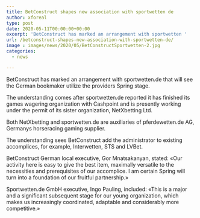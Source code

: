 ```yaml
---
title: BetConstruct shapes new association with sportwetten de
author: xforeal 
type: post
date: 2020-05-11T00:00:00+00:00
excerpt: 'BetConstruct has marked an arrangement with sportwetten '
url: /betconstruct-shapes-new-association-with-sportwetten-de/
image : images/news/2020/05/BetConstructSportwetten-2.jpg
categories:
  - news

---
```

BetConstruct has marked an arrangement with sportwetten.de that will see the German bookmaker utilize the providers Spring stage. 

The understanding comes after sportwetten.de reported it has finished its games wagering organization with Cashpoint and is presently working under the permit of its sister organization, NetXbetting Ltd. 

Both NetXbetting and sportwetten.de are auxiliaries of pferdewetten.de AG, Germanys horseracing gaming supplier. 

The understanding sees BetConstruct add the administrator to existing accomplices, for example, Interwetten, STS and LVBet. 

BetConstruct German local executive, Gor Mnatsakanyan, stated: &#171;Our activity here is easy to give the best item, maximally versatile to the necessities and prerequisites of our accomplice. I am certain Spring will turn into a foundation of our fruitful partnership.&#187; 

Sportwetten.de GmbH executive, Ingo Pauling, included: &#171;This is a major and a significant subsequent stage for our young organization, which makes us increasingly coordinated, adaptable and considerably more competitive.&#187;